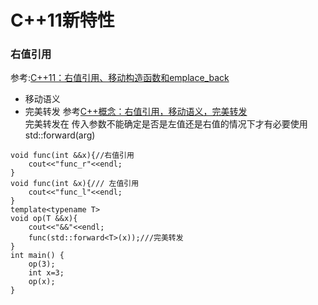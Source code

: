 C++11新特性
======

### 右值引用
参考:[C++11：右值引用、移动构造函数和emplace_back](https://blog.csdn.net/m0_37433111/article/details/107501117)
- 移动语义
- 完美转发 参考[C++概念：右值引用，移动语义，完美转发 ](https://juejin.cn/post/6861080373913370638)<br>
完美转发在 传入参数不能确定是否是左值还是右值的情况下才有必要使用
std::forward<T>(arg)
```cgo
void func(int &&x){//右值引用
    cout<<"func_r"<<endl;
}
void func(int &x){/// 左值引用
    cout<<"func_l"<<endl;
}
template<typename T>
void op(T &&x){
    cout<<"&&"<<endl;
    func(std::forward<T>(x));///完美转发
}
int main() {
    op(3);
    int x=3;
    op(x);
}
```